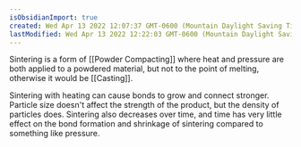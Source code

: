 ```yaml
---
isObsidianImport: true
created: Wed Apr 13 2022 12:07:37 GMT-0600 (Mountain Daylight Saving Time)
lastModified: Wed Apr 13 2022 12:22:03 GMT-0600 (Mountain Daylight Saving Time)
---
```

Sintering is a form of [[Powder Compacting]] where heat and pressure are both applied to a powdered material, but not to the point of melting, otherwise it would be [[Casting]].

Sintering with heating can cause bonds to grow and connect stronger. Particle size doesn't affect the strength of the product, but the density of particles does. Sintering also decreases over time, and time has very little effect on the bond formation and shrinkage of sintering compared to something like pressure.